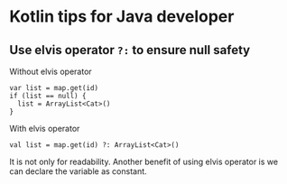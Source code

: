 # Kotlin tips for Java developer

## Use elvis operator `?:` to ensure null safety

Without elvis operator

```
var list = map.get(id)
if (list == null) {
  list = ArrayList<Cat>()
}
```

With elvis operator

```
val list = map.get(id) ?: ArrayList<Cat>()
```

It is not only for readability. Another benefit of using elvis operator is we can declare the variable as constant.